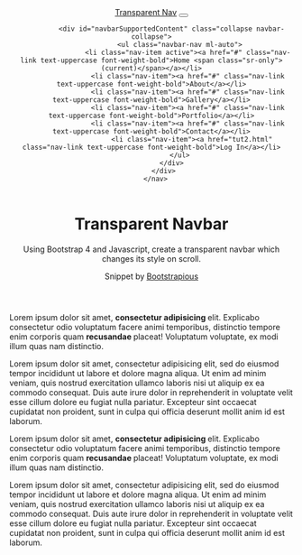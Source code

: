 <html lang="en" dir="ltr">

<head>
  <meta charset="utf-8">
  <title>❤ HTML </title>
  
  <script src="https://ajax.googleapis.com/ajax/libs/jquery/3.5.1/jquery.min.js"></script>
  <script>
$(document).ready(function(){
 if($("h1")){
 $("h1").first().hide();
 }
});
</script>
  <link rel="stylesheet" href="https://cdnjs.cloudflare.com/ajax/libs/twitter-bootstrap/4.3.1/css/bootstrap.min.css">
  <link rel="stylesheet" href="https://stackpath.bootstrapcdn.com/font-awesome/4.7.0/css/font-awesome.min.css">
  <script type="text/javascript" src="https://code.jquery.com/jquery-3.3.1.slim.min.js"></script>
  <script type="text/javascript" src="https://cdnjs.cloudflare.com/ajax/libs/twitter-bootstrap/4.3.1/js/bootstrap.bundle.min.js"></script>
  <script src="scriptCode.js"></script>
  <link rel="stylesheet" href="customCss.css">
</head>
<body>
  <!-- Navbar-->
  <header class="header">
      <nav class="navbar navbar-expand-lg fixed-top py-3">
          <div class="container"><a href="#" class="navbar-brand text-uppercase font-weight-bold">Transparent Nav</a>
              <button type="button" data-toggle="collapse" data-target="#navbarSupportedContent" aria-controls="navbarSupportedContent" aria-expanded="false" aria-label="Toggle navigation" class="navbar-toggler navbar-toggler-right"><i class="fa fa-bars"></i></button>

              <div id="navbarSupportedContent" class="collapse navbar-collapse">
                  <ul class="navbar-nav ml-auto">
                      <li class="nav-item active"><a href="#" class="nav-link text-uppercase font-weight-bold">Home <span class="sr-only">(current)</span></a></li>
                      <li class="nav-item"><a href="#" class="nav-link text-uppercase font-weight-bold">About</a></li>
                      <li class="nav-item"><a href="#" class="nav-link text-uppercase font-weight-bold">Gallery</a></li>
                      <li class="nav-item"><a href="#" class="nav-link text-uppercase font-weight-bold">Portfolio</a></li>
                      <li class="nav-item"><a href="#" class="nav-link text-uppercase font-weight-bold">Contact</a></li>
                        <li class="nav-item"><a href="tut2.html" class="nav-link text-uppercase font-weight-bold">Log In</a></li>
                  </ul>
              </div>
          </div>
      </nav>
  </header>


  <!-- For demo purpose -->
  <div class="container">
      <div class="pt-5 text-white">
          <header class="py-5 mt-5">
              <h1 class="display-4">Transparent Navbar</h1>
              <p class="lead mb-0">Using Bootstrap 4 and Javascript, create a transparent navbar which changes its style on scroll.</p>
              <p class="lead mb-0">Snippet by
                  <a href="https://bootstrapious.com" class="text-white">
                      <u>Bootstrapious</u></a>
              </p>
          </header>
          <div class="py-5">
              <p class="lead">Lorem ipsum dolor sit amet, <strong class="font-weight-bold">consectetur adipisicing </strong>elit. Explicabo consectetur odio voluptatum facere animi temporibus, distinctio tempore enim corporis quam <strong class="font-weight-bold">recusandae </strong>placeat! Voluptatum voluptate, ex modi illum quas nam distinctio.</p>
              <p class="lead">Lorem ipsum dolor sit amet, consectetur adipisicing elit, sed do eiusmod tempor incididunt ut labore et dolore magna aliqua. Ut enim ad minim veniam, quis nostrud exercitation ullamco laboris nisi ut aliquip ex ea commodo consequat. Duis aute irure dolor in reprehenderit in voluptate velit esse cillum dolore eu fugiat nulla pariatur. Excepteur sint occaecat cupidatat non proident, sunt in culpa qui officia deserunt mollit anim id est laborum.</p>
          </div>
          <div class="py-5">
              <p class="lead">Lorem ipsum dolor sit amet, <strong class="font-weight-bold">consectetur adipisicing </strong>elit. Explicabo consectetur odio voluptatum facere animi temporibus, distinctio tempore enim corporis quam <strong class="font-weight-bold">recusandae </strong>placeat! Voluptatum voluptate, ex modi illum quas nam distinctio.</p>
              <p class="lead">Lorem ipsum dolor sit amet, consectetur adipisicing elit, sed do eiusmod tempor incididunt ut labore et dolore magna aliqua. Ut enim ad minim veniam, quis nostrud exercitation ullamco laboris nisi ut aliquip ex ea commodo consequat. Duis aute irure dolor in reprehenderit in voluptate velit esse cillum dolore eu fugiat nulla pariatur. Excepteur sint occaecat cupidatat non proident, sunt in culpa qui officia deserunt mollit anim id est laborum.</p>
          </div>
      </div>
  </div>


</body>

</html>
